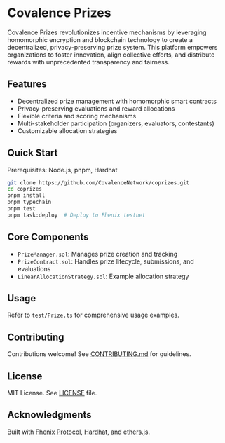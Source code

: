 # Covalence Prizes

Covalence Prizes revolutionizes incentive mechanisms by leveraging homomorphic encryption and blockchain technology to create a decentralized, privacy-preserving prize system. This platform empowers organizations to foster innovation, align collective efforts, and distribute rewards with unprecedented transparency and fairness.

## Features

- Decentralized prize management with homomorphic smart contracts
- Privacy-preserving evaluations and reward allocations
- Flexible criteria and scoring mechanisms
- Multi-stakeholder participation (organizers, evaluators, contestants)
- Customizable allocation strategies

## Quick Start

Prerequisites: Node.js, pnpm, Hardhat

```bash
git clone https://github.com/CovalenceNetwork/coprizes.git
cd coprizes
pnpm install
pnpm typechain
pnpm test
pnpm task:deploy  # Deploy to Fhenix testnet
```

## Core Components

- `PrizeManager.sol`: Manages prize creation and tracking
- `PrizeContract.sol`: Handles prize lifecycle, submissions, and evaluations
- `LinearAllocationStrategy.sol`: Example allocation strategy

## Usage

Refer to `test/Prize.ts` for comprehensive usage examples.

## Contributing

Contributions welcome! See [CONTRIBUTING.md](CONTRIBUTING.md) for guidelines.

## License

MIT License. See [LICENSE](LICENSE) file.

## Acknowledgments

Built with [Fhenix Protocol](https://fhenix.io/), [Hardhat](https://hardhat.org/), and [ethers.js](https://docs.ethers.io/v6/).
```